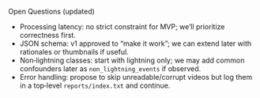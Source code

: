 Open Questions (updated)

- Processing latency: no strict constraint for MVP; we’ll prioritize correctness first.
- JSON schema: v1 approved to “make it work”; we can extend later with rationales or thumbnails if useful.
- Non‑lightning classes: start with lightning only; we may add common confounders later as `non_lightning_events` if observed.
- Error handling: propose to skip unreadable/corrupt videos but log them in a top‑level `reports/index.txt` and continue.
